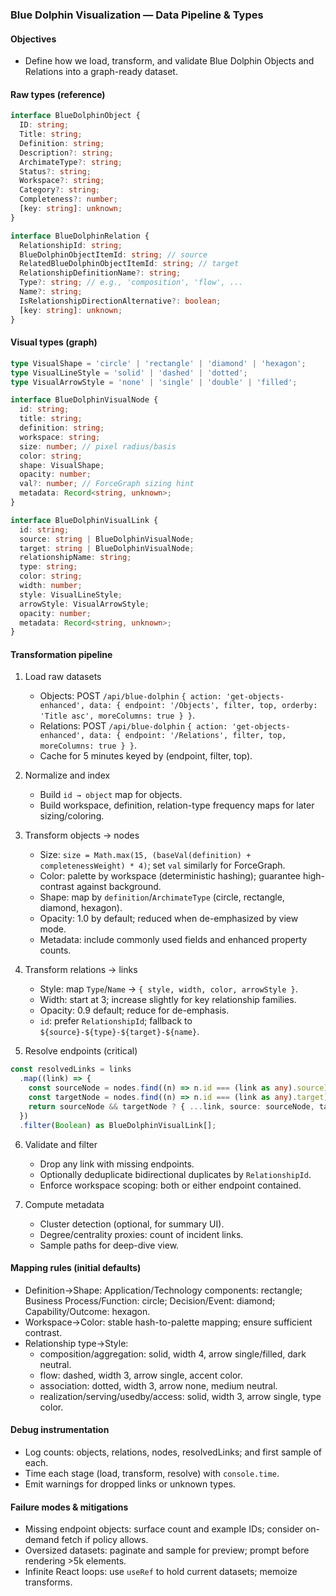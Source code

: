 ### Blue Dolphin Visualization — Data Pipeline & Types

#### Objectives

- Define how we load, transform, and validate Blue Dolphin Objects and Relations into a graph-ready dataset.

#### Raw types (reference)

```typescript
interface BlueDolphinObject {
  ID: string;
  Title: string;
  Definition: string;
  Description?: string;
  ArchimateType?: string;
  Status?: string;
  Workspace?: string;
  Category?: string;
  Completeness?: number;
  [key: string]: unknown;
}

interface BlueDolphinRelation {
  RelationshipId: string;
  BlueDolphinObjectItemId: string; // source
  RelatedBlueDolphinObjectItemId: string; // target
  RelationshipDefinitionName?: string;
  Type?: string; // e.g., 'composition', 'flow', ...
  Name?: string;
  IsRelationshipDirectionAlternative?: boolean;
  [key: string]: unknown;
}
```

#### Visual types (graph)

```typescript
type VisualShape = 'circle' | 'rectangle' | 'diamond' | 'hexagon';
type VisualLineStyle = 'solid' | 'dashed' | 'dotted';
type VisualArrowStyle = 'none' | 'single' | 'double' | 'filled';

interface BlueDolphinVisualNode {
  id: string;
  title: string;
  definition: string;
  workspace: string;
  size: number; // pixel radius/basis
  color: string;
  shape: VisualShape;
  opacity: number;
  val?: number; // ForceGraph sizing hint
  metadata: Record<string, unknown>;
}

interface BlueDolphinVisualLink {
  id: string;
  source: string | BlueDolphinVisualNode;
  target: string | BlueDolphinVisualNode;
  relationshipName: string;
  type: string;
  color: string;
  width: number;
  style: VisualLineStyle;
  arrowStyle: VisualArrowStyle;
  opacity: number;
  metadata: Record<string, unknown>;
}
```

#### Transformation pipeline

1. Load raw datasets
   - Objects: POST `/api/blue-dolphin` `{ action: 'get-objects-enhanced', data: { endpoint: '/Objects', filter, top, orderby: 'Title asc', moreColumns: true } }`.
   - Relations: POST `/api/blue-dolphin` `{ action: 'get-objects-enhanced', data: { endpoint: '/Relations', filter, top, moreColumns: true } }`.
   - Cache for 5 minutes keyed by (endpoint, filter, top).

2. Normalize and index
   - Build `id → object` map for objects.
   - Build workspace, definition, relation-type frequency maps for later sizing/coloring.

3. Transform objects → nodes
   - Size: `size = Math.max(15, (baseVal(definition) + completenessWeight) * 4)`; set `val` similarly for ForceGraph.
   - Color: palette by workspace (deterministic hashing); guarantee high-contrast against background.
   - Shape: map by `definition`/`ArchimateType` (circle, rectangle, diamond, hexagon).
   - Opacity: 1.0 by default; reduced when de-emphasized by view mode.
   - Metadata: include commonly used fields and enhanced property counts.

4. Transform relations → links
   - Style: map `Type`/`Name` → `{ style, width, color, arrowStyle }`.
   - Width: start at 3; increase slightly for key relationship families.
   - Opacity: 0.9 default; reduce for de-emphasis.
   - `id`: prefer `RelationshipId`; fallback to `${source}-${type}-${target}-${name}`.

5. Resolve endpoints (critical)

```typescript
const resolvedLinks = links
  .map((link) => {
    const sourceNode = nodes.find((n) => n.id === (link as any).source);
    const targetNode = nodes.find((n) => n.id === (link as any).target);
    return sourceNode && targetNode ? { ...link, source: sourceNode, target: targetNode } : null;
  })
  .filter(Boolean) as BlueDolphinVisualLink[];
```

6. Validate and filter
   - Drop any link with missing endpoints.
   - Optionally deduplicate bidirectional duplicates by `RelationshipId`.
   - Enforce workspace scoping: both or either endpoint contained.

7. Compute metadata
   - Cluster detection (optional, for summary UI).
   - Degree/centrality proxies: count of incident links.
   - Sample paths for deep-dive view.

#### Mapping rules (initial defaults)

- Definition→Shape: Application/Technology components: rectangle; Business Process/Function: circle; Decision/Event: diamond; Capability/Outcome: hexagon.
- Workspace→Color: stable hash-to-palette mapping; ensure sufficient contrast.
- Relationship type→Style:
  - composition/aggregation: solid, width 4, arrow single/filled, dark neutral.
  - flow: dashed, width 3, arrow single, accent color.
  - association: dotted, width 3, arrow none, medium neutral.
  - realization/serving/usedby/access: solid, width 3, arrow single, type color.

#### Debug instrumentation

- Log counts: objects, relations, nodes, resolvedLinks; and first sample of each.
- Time each stage (load, transform, resolve) with `console.time`.
- Emit warnings for dropped links or unknown types.

#### Failure modes & mitigations

- Missing endpoint objects: surface count and example IDs; consider on-demand fetch if policy allows.
- Oversized datasets: paginate and sample for preview; prompt before rendering >5k elements.
- Infinite React loops: use `useRef` to hold current datasets; memoize transforms.
